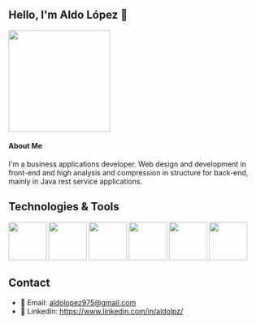 ## Hello, I'm Aldo López 👋
<img src="https://media3.giphy.com/media/v1.Y2lkPTc5MGI3NjExdGw1d21xOG1jNWFtYTl6YnY0ejQ2anlwcXliNjB3b3R1NGMwY29odCZlcD12MV9pbnRlcm5hbF9naWZfYnlfaWQmY3Q9cw/0lfqHNZwWM1hOvJ9CX/giphy.webp" width="200" />

#### About Me
I'm a business applications developer. Web design and development in front-end and high analysis and compression in structure for back-end, mainly in Java rest service applications. 

## Technologies & Tools
<img src="https://upload.wikimedia.org/wikipedia/commons/thumb/9/99/Unofficial_JavaScript_logo_2.svg/1200px-Unofficial_JavaScript_logo_2.svg.png" width="75" /> <img src="https://cdn-icons-png.flaticon.com/512/226/226777.png" width="75" /> <img src="https://github.com/user-attachments/assets/81d0e8e4-7723-4426-a9bf-b3bd2541e9e6" width="75" /> <img src="https://miro.medium.com/v2/resize:fit:900/1*TY9uBBO9leUbRtlXmQBiug.png" width="75" />
<img src="https://niixer.com/wp-content/uploads/2020/11/spring-boot.png" width="75" />
<img src="https://neosmart.net/blog/wp-content/uploads/2019/06/dot-NET-Core.png" width="75" />

## Contact
- 📧 Email: aldolopez975@gmail.com
- 💼 LinkedIn: https://www.linkedin.com/in/aldolpz/

